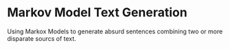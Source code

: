 # Markov Model Text Generation

Using Markox Models to generate absurd sentences combining two or more disparate sourcs of text.
